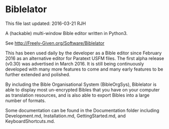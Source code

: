 Biblelator
==========
This file last updated: 2016-03-21 RJH


A (hackable) multi-window Bible editor written in Python3.

See http://Freely-Given.org/Software/Biblelator

This has been used daily by the developer as a Bible editor since February 2016
as an alternative editor for Paratext USFM files.
The first alpha release (v0.30) was advertised in March 2016.
It is still being continuously developed with many more features to come
and many early features to be further extended and polished.

By including the Bible Organisational System (BibleOrgSys), Biblelator is able
to display most un-encrypted Bibles that you have on your computer as translation
resources, and is also able to export Bibles into a large number of formats.

Some documentation can be found in the Documentation folder
    including Development.md, Installation.md, GettingStarted.md, and KeyboardShortcuts.md.
